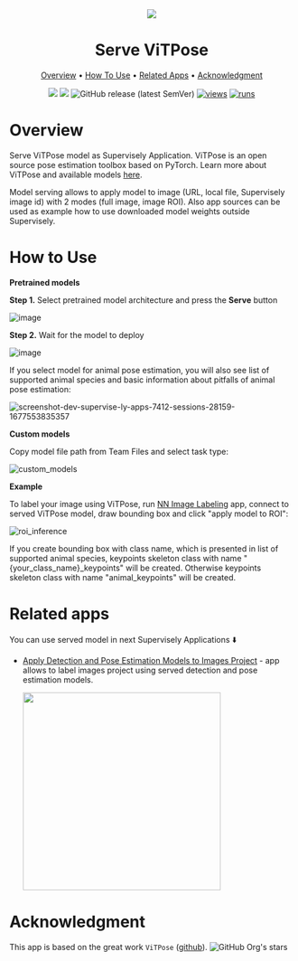 
<div align="center" markdown>
<img src="https://user-images.githubusercontent.com/97401023/220314920-2c2892eb-c11b-4fea-a17e-898a09fcfbed.png"/>
  
# Serve ViTPose
  
<p align="center">
  <a href="#Overview">Overview</a> •
  <a href="#How-To-Use">How To Use</a> •
  <a href="#Related-apps">Related Apps</a> •
  <a href="#Acknowledgment">Acknowledgment</a>
</p>
  
[![](https://img.shields.io/badge/supervisely-ecosystem-brightgreen)](https://ecosystem.supervise.ly/apps/supervisely-ecosystem/vitpose/serve)
[![](https://img.shields.io/badge/slack-chat-green.svg?logo=slack)](https://supervise.ly/slack)
![GitHub release (latest SemVer)](https://img.shields.io/github/v/release/supervisely-ecosystem/vitpose)
[![views](https://app.supervise.ly/img/badges/views/supervisely-ecosystem/mmsegmentation/serve.png)](https://supervise.ly)
[![runs](https://app.supervise.ly/img/badges/runs/supervisely-ecosystem/mmsegmentation/serve.png)](https://supervise.ly)

</div>

# Overview

Serve ViTPose model as Supervisely Application. ViTPose is an open source pose estimation toolbox based on PyTorch. Learn more about ViTPose and available models [here](https://github.com/ViTAE-Transformer/ViTPose).

Model serving allows to apply model to image (URL, local file, Supervisely image id) with 2 modes (full image, image ROI). Also app sources can be used as example how to use downloaded model weights outside Supervisely.

# How to Use

**Pretrained models**

**Step 1.** Select pretrained model architecture and press the **Serve** button

![image](https://user-images.githubusercontent.com/91027877/221755507-9403d2d1-2062-43a7-bd89-f2d74ca0a48f.png)


**Step 2.** Wait for the model to deploy

![image](https://user-images.githubusercontent.com/91027877/221755657-4a573c23-f478-4167-bbce-7c93de11a330.png)

If you select model for animal pose estimation, you will also see list of supported animal species and basic information about pitfalls of animal pose estimation:

![screenshot-dev-supervise-ly-apps-7412-sessions-28159-1677553835357](https://user-images.githubusercontent.com/91027877/221749128-99812eca-30ae-48ef-b43f-ce73b92cd471.png)

**Custom models**

Copy model file path from Team Files and select task type:

![custom_models](https://user-images.githubusercontent.com/91027877/221755821-088d7de3-1297-4c87-856c-75fa75f973f8.gif)

**Example**

To label your image using ViTPose, run [NN Image Labeling](https://dev.supervise.ly/ecosystem/apps/nn-image-labeling/annotation-tool) app, connect to served ViTPose model, draw bounding box and click "apply model to ROI":

![roi_inference](https://user-images.githubusercontent.com/91027877/221756280-10cdeea1-db3f-403d-89b5-0a2a34df9021.gif)

If you create bounding box with class name, which is presented in list of supported animal species, keypoints skeleton class with name "{your_class_name}_keypoints" will be created. Otherwise keypoints skeleton class with name "animal_keypoints" will be created.

# Related apps

You can use served model in next Supervisely Applications ⬇️

- [Apply Detection and Pose Estimation Models to Images Project](https://dev.supervise.ly/ecosystem/apps/apply-det-and-pose-estim-models-to-project) - app allows to label images project using served  detection and pose estimation models.
   
    <img data-key="sly-module-link" data-module-slug="supervisely-ecosystem/apply-det-and-pose-estim-models-to-project" src="https://user-images.githubusercontent.com/97401023/220315624-c6e79003-39fb-43e7-be48-ead1c9fae771.png" width="350px"/>
    
# Acknowledgment

This app is based on the great work `ViTPose` ([github](https://github.com/ViTAE-Transformer/ViTPose)). ![GitHub Org's stars](https://img.shields.io/github/stars/ViTAE-Transformer/ViTPose?style=social)
